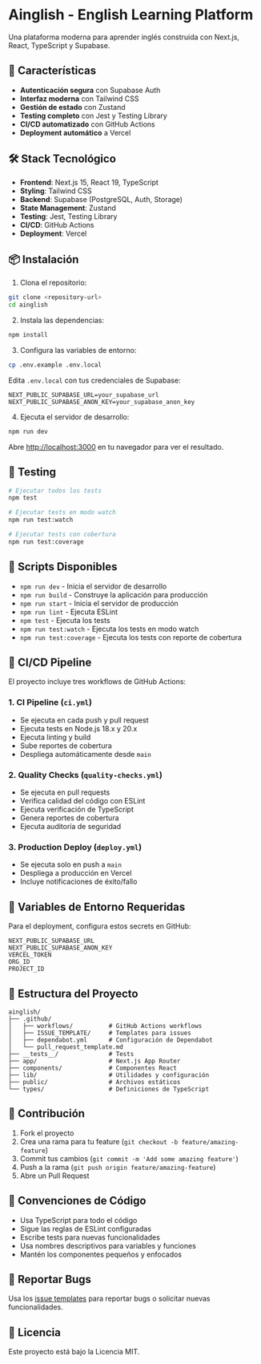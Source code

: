 # Ainglish - English Learning Platform

Una plataforma moderna para aprender inglés construida con Next.js, React, TypeScript y Supabase.

## 🚀 Características

- **Autenticación segura** con Supabase Auth
- **Interfaz moderna** con Tailwind CSS
- **Gestión de estado** con Zustand
- **Testing completo** con Jest y Testing Library
- **CI/CD automatizado** con GitHub Actions
- **Deployment automático** a Vercel

## 🛠️ Stack Tecnológico

- **Frontend**: Next.js 15, React 19, TypeScript
- **Styling**: Tailwind CSS
- **Backend**: Supabase (PostgreSQL, Auth, Storage)
- **State Management**: Zustand
- **Testing**: Jest, Testing Library
- **CI/CD**: GitHub Actions
- **Deployment**: Vercel

## 📦 Instalación

1. Clona el repositorio:
```bash
git clone <repository-url>
cd ainglish
```

2. Instala las dependencias:
```bash
npm install
```

3. Configura las variables de entorno:
```bash
cp .env.example .env.local
```

Edita `.env.local` con tus credenciales de Supabase:
```env
NEXT_PUBLIC_SUPABASE_URL=your_supabase_url
NEXT_PUBLIC_SUPABASE_ANON_KEY=your_supabase_anon_key
```

4. Ejecuta el servidor de desarrollo:
```bash
npm run dev
```

Abre [http://localhost:3000](http://localhost:3000) en tu navegador para ver el resultado.

## 🧪 Testing

```bash
# Ejecutar todos los tests
npm test

# Ejecutar tests en modo watch
npm run test:watch

# Ejecutar tests con cobertura
npm run test:coverage
```

## 🔧 Scripts Disponibles

- `npm run dev` - Inicia el servidor de desarrollo
- `npm run build` - Construye la aplicación para producción
- `npm run start` - Inicia el servidor de producción
- `npm run lint` - Ejecuta ESLint
- `npm test` - Ejecuta los tests
- `npm run test:watch` - Ejecuta los tests en modo watch
- `npm run test:coverage` - Ejecuta los tests con reporte de cobertura

## 🚀 CI/CD Pipeline

El proyecto incluye tres workflows de GitHub Actions:

### 1. CI Pipeline (`ci.yml`)
- Se ejecuta en cada push y pull request
- Ejecuta tests en Node.js 18.x y 20.x
- Ejecuta linting y build
- Sube reportes de cobertura
- Despliega automáticamente desde `main`

### 2. Quality Checks (`quality-checks.yml`)
- Se ejecuta en pull requests
- Verifica calidad del código con ESLint
- Ejecuta verificación de TypeScript
- Genera reportes de cobertura
- Ejecuta auditoría de seguridad

### 3. Production Deploy (`deploy.yml`)
- Se ejecuta solo en push a `main`
- Despliega a producción en Vercel
- Incluye notificaciones de éxito/fallo

## 🔐 Variables de Entorno Requeridas

Para el deployment, configura estos secrets en GitHub:

```
NEXT_PUBLIC_SUPABASE_URL
NEXT_PUBLIC_SUPABASE_ANON_KEY
VERCEL_TOKEN
ORG_ID
PROJECT_ID
```

## 📁 Estructura del Proyecto

```
ainglish/
├── .github/
│   ├── workflows/          # GitHub Actions workflows
│   ├── ISSUE_TEMPLATE/     # Templates para issues
│   ├── dependabot.yml      # Configuración de Dependabot
│   └── pull_request_template.md
├── __tests__/              # Tests
├── app/                    # Next.js App Router
├── components/             # Componentes React
├── lib/                    # Utilidades y configuración
├── public/                 # Archivos estáticos
└── types/                  # Definiciones de TypeScript
```

## 🤝 Contribución

1. Fork el proyecto
2. Crea una rama para tu feature (`git checkout -b feature/amazing-feature`)
3. Commit tus cambios (`git commit -m 'Add some amazing feature'`)
4. Push a la rama (`git push origin feature/amazing-feature`)
5. Abre un Pull Request

## 📝 Convenciones de Código

- Usa TypeScript para todo el código
- Sigue las reglas de ESLint configuradas
- Escribe tests para nuevas funcionalidades
- Usa nombres descriptivos para variables y funciones
- Mantén los componentes pequeños y enfocados

## 🐛 Reportar Bugs

Usa los [issue templates](.github/ISSUE_TEMPLATE/) para reportar bugs o solicitar nuevas funcionalidades.

## 📄 Licencia

Este proyecto está bajo la Licencia MIT.
